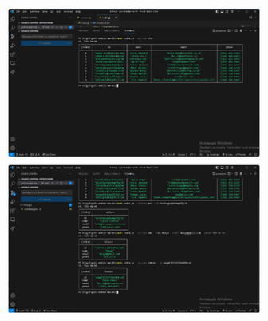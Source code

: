 ![List DataBase file(contacts.json)](./img/list.jpg)

![add, get, remove field in DataBase file(contacts.json)](./img/get-add-remove.jpg)